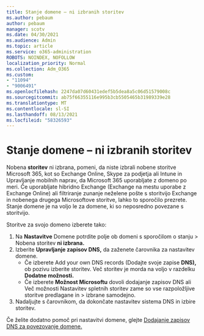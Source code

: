 ```yaml
---
title: Stanje domene – ni izbranih storitev
ms.author: pebaum
author: pebaum
manager: scotv
ms.date: 04/30/2021
ms.audience: Admin
ms.topic: article
ms.service: o365-administration
ROBOTS: NOINDEX, NOFOLLOW
localization_priority: Normal
ms.collection: Adm_O365
ms.custom:
- "11094"
- "9006491"
ms.openlocfilehash: 2247da07d60431edef5b5dea8a5c06d51579008c
ms.sourcegitcommit: ab75f66355116e995b3cb5505465b31989339e28
ms.translationtype: MT
ms.contentlocale: sl-SI
ms.lasthandoff: 08/13/2021
ms.locfileid: "58326593"
---
```

# <a name="domain-status---no-services-selected"></a>Stanje domene – ni izbranih storitev

Nobena **storitev** ni izbrana, pomeni, da niste izbrali nobene storitve Microsoft 365, kot so Exchange Online, Skype za podjetja ali Intune in Upravljanje mobilnih naprav, da Microsoft 365 uporabljate z domeno po meri. Če uporabljate hibridno Exchange (Exchange na mestu uporabe z Exchange Online) ali filtriranje zunanje neželene pošte s storitvijo Exchange in nobenega drugega Microsoftove storitve, lahko to sporočilo prezrete. Stanje domene je na voljo le za domene, ki so neposredno povezane s storitvijo.

Storitve za svojo domeno izberete tako:

1. Na **Nastavitve** Domene potrdite polje ob domeni s sporočilom o stanju  >  [](https://admin.microsoft.com/Adminportal/Home)Nobena storitev **ni izbrana.**
1. Izberite **Upravljanje zapisov DNS,** da zaženete čarovnika za nastavitev domene.
    - Če izberete Add your own DNS records (Dodajte svoje zapise **DNS),** ob pozivu izberite storitev. Več storitev je morda na voljo v razdelku **Dodatne možnosti.**
    - Če izberete **Možnost Microsoftu** dovoli dodajanje zapisov DNS ali Več možnosti Nastavitev spletnih storitev zame so vse razpoložljive storitve predlagane in  >   izbrane samodejno.
1. Nadaljujte s čarovnikom, da dokončate nastavitev sistema DNS in izbire storitev.
 
Če želite dodatno pomoč pri nastavitvi domene, glejte [Dodajanje zapisov DNS za povezovanje domene.](https://docs.microsoft.com/microsoft-365/admin/get-help-with-domains/create-dns-records-at-any-dns-hosting-provider)

